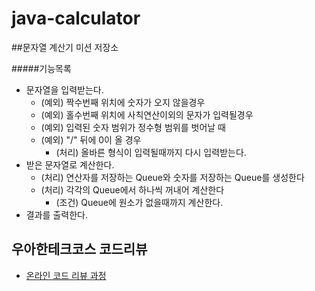 # java-calculator
##문자열 계산기 미션 저장소

#####기능목록
- 문자열을 입력받는다.
  - (예외) 짝수번째 위치에 숫자가 오지 않을경우
  - (예외) 홀수번째 위치에 사칙연산이외의 문자가 입력될경우  
  - (예외) 입력된 숫자 범위가 정수형 범위를 벗어날 때  
  - (예외) "/" 뒤에 0이 올 경우
    - (처리) 올바른 형식이 입력될때까지 다시 입력받는다.  
- 받은 문자열로 계산한다.
  - (처리) 연산자를 저장하는 Queue와 숫자를 저장하는 Queue를 생성한다
  - (처리) 각각의 Queue에서 하나씩 꺼내어 계산한다
    - (조건) Queue에 원소가 없을때까지 계산한다.
- 결과를 출력한다.


## 우아한테크코스 코드리뷰
* [온라인 코드 리뷰 과정](https://github.com/woowacourse/woowacourse-docs/blob/master/maincourse/README.md)